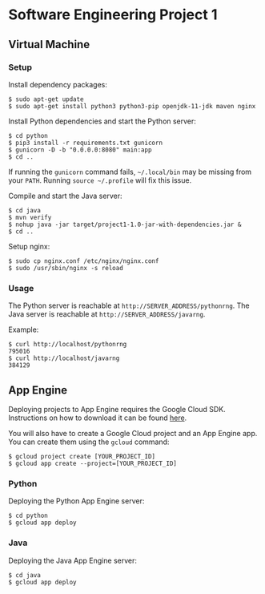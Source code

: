 # Software Engineering Project 1

## Virtual Machine

### Setup

Install dependency packages:
```
$ sudo apt-get update
$ sudo apt-get install python3 python3-pip openjdk-11-jdk maven nginx
```

Install Python dependencies and start the Python server:
```
$ cd python
$ pip3 install -r requirements.txt gunicorn
$ gunicorn -D -b "0.0.0.0:8080" main:app
$ cd ..
```

If running the `gunicorn` command fails, `~/.local/bin` may be missing from your `PATH`. Running `source ~/.profile` will fix this issue.

Compile and start the Java server:
```
$ cd java
$ mvn verify
$ nohup java -jar target/project1-1.0-jar-with-dependencies.jar &
$ cd ..
```

Setup nginx:
```
$ sudo cp nginx.conf /etc/nginx/nginx.conf
$ sudo /usr/sbin/nginx -s reload
```

### Usage

The Python server is reachable at `http://SERVER_ADDRESS/pythonrng`. The Java server is reachable at `http://SERVER_ADDRESS/javarng`.

Example:
```
$ curl http://localhost/pythonrng
795016
$ curl http://localhost/javarng
384129
```

## App Engine

Deploying projects to App Engine requires the Google Cloud SDK. Instructions on how to download it can be found [here](https://cloud.google.com/sdk/docs/).

You will also have to create a Google Cloud project and an App Engine app. You can create them using the `gcloud` command:
```
$ gcloud project create [YOUR_PROJECT_ID]
$ gcloud app create --project=[YOUR_PROJECT_ID]
```

### Python

Deploying the Python App Engine server:
```
$ cd python
$ gcloud app deploy
```

### Java

Deploying the Java App Engine server:
```
$ cd java
$ gcloud app deploy
```


